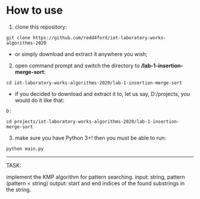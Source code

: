 # How to use
1. clone this repository:
```
git clone https://github.com/redd4ford/iot-laboratory-works-algorithms-2020
```
* or simply download and extract it anywhere you wish;

2. open command prompt and switch the directory to **/lab-1-insertion-merge-sort**:
```
cd iot-laboratory-works-algorithms-2020/lab-1-insertion-merge-sort
```
* if you decided to download and extract it to, let us say, D:/projects, you would do it like that:
```
D:
```
```
cd projects/iot-laboratory-works-algorithms-2020/lab-1-insertion-merge-sort
```


3. make sure you have Python 3+! then you must be able to run:
```
python main.py
```

***

TASK:

implement the KMP algorithm for pattern searching.
input: string, pattern (pattern < string)
output: start and end indices of the found substrings in the string.
